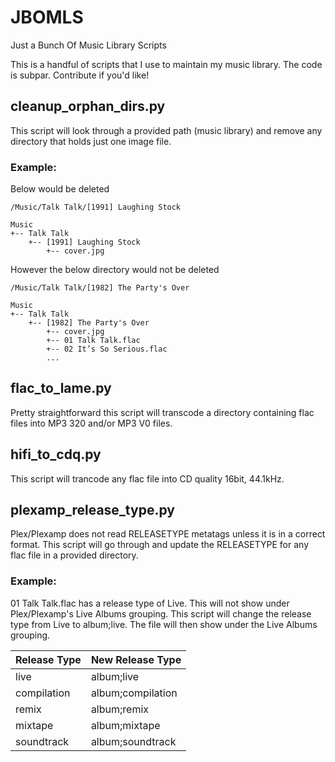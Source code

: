 # JBOMLS
Just a Bunch Of Music Library Scripts

This is a handful of scripts that I use to maintain my music library.
The code is subpar. Contribute if you'd like!

## cleanup_orphan_dirs.py
This script will look through a provided path (music library) and remove any directory that holds just one image file.

### Example:
Below would be deleted

```
/Music/Talk Talk/[1991] Laughing Stock

Music
+-- Talk Talk
    +-- [1991] Laughing Stock
        +-- cover.jpg
```

However the below directory would not be deleted

```
/Music/Talk Talk/[1982] The Party's Over

Music
+-- Talk Talk
    +-- [1982] The Party's Over
        +-- cover.jpg
        +-- 01 Talk Talk.flac
        +-- 02 It’s So Serious.flac
        ...
```

## flac_to_lame.py
Pretty straightforward this script will transcode a directory containing flac files into MP3 320 and/or MP3 V0 files.

## hifi_to_cdq.py
This script will trancode any flac file into CD quality 16bit, 44.1kHz.

## plexamp_release_type.py
Plex/Plexamp does not read RELEASETYPE metatags unless it is in a correct format. This script will go through and update the RELEASETYPE for any flac file in a provided directory.

### Example:

01 Talk Talk.flac has a release type of Live. This will not show under Plex/Plexamp's Live Albums grouping. 
This script will change the release type from Live to album;live. The file will then show under the Live Albums grouping.


| Release Type | New Release Type  |
|--------------|-------------------|
| live         | album;live        |
| compilation  | album;compilation |
| remix        | album;remix       |
| mixtape      | album;mixtape     |
| soundtrack   | album;soundtrack  |